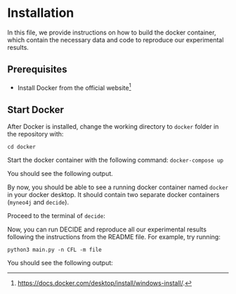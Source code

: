 # Installation
In this file, we provide instructions on how to build the docker container, which contain the necessary data and code to reproduce our experimental results.

## Prerequisites

 - Install Docker from the official website[^fn1]
 
 [^fn1]: https://docs.docker.com/desktop/install/windows-install/.

## Start Docker 
After Docker is installed,  change the working directory to `docker` folder in the repository with:

`cd docker`

Start the docker container with the following command:
`docker-compose up`

You should see the following output.

By now, you should be able to see a running docker container named `docker` in your docker desktop. It should contain two separate docker containers (`myneo4j` and `decide`). 

Proceed to the terminal of `decide`:

Now, you can run DECIDE and reproduce all our experimental results following the instructions from the README file. For example, try running:

`python3 main.py -n CFL -m file`

You should see the following output:
